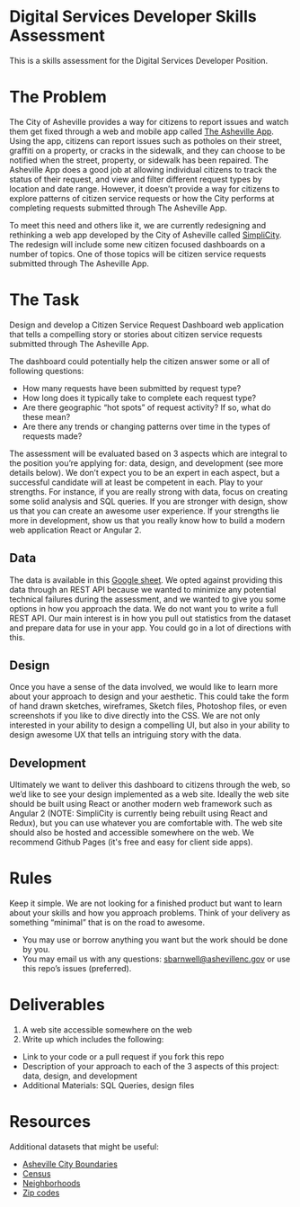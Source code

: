 # Digital Services Developer Skills Assessment
This is a skills assessment for the Digital Services Developer Position.

# The Problem


The City of Asheville provides a way for citizens to report issues and watch them get fixed through a web and mobile app called [The Asheville App](http://www.ashevillenc.gov/Departments/ITServices/OnlineServices/CitizenServiceRequests.aspx). Using the app, citizens can report issues such as potholes on their street, graffiti on a property, or cracks in the sidewalk, and they can choose to be notified when the street, property, or sidewalk has been repaired. The Asheville App does a good job at allowing individual citizens to track the status of their request, and view and filter different request types by location and date range. However, it doesn’t provide a way for citizens to explore patterns of citizen service requests or how the City performs at completing requests submitted through The Asheville App.


To meet this need and others like it, we are currently redesigning and rethinking a web app developed by the City of Asheville called [SimpliCity](http://simplicity.ashevillenc.gov). The redesign will include some new citizen focused dashboards on a number of topics. One of those topics will be citizen service requests submitted through The Asheville App. 


# The Task


Design and develop a Citizen Service Request Dashboard web application that tells a compelling story or stories about citizen service requests submitted through The Asheville App.


The dashboard could potentially help the citizen answer some or all of following questions: 


- How many requests have been submitted by request type?
- How long does it typically take to complete each request type?
- Are there geographic “hot spots” of request activity? If so, what do these mean?
- Are there any trends or changing patterns over time in the types of requests made?


The assessment will be evaluated based on 3 aspects which are integral to the position you’re applying for: data, design, and development (see more details below). We don’t expect you to be an expert in each aspect, but a successful candidate will at least be competent in each. Play to your strengths. For instance, if you are really strong with data, focus on creating some solid analysis and SQL queries. If you are stronger with design, show us that you can create an awesome user experience. If your strengths lie more in development, show us that you really know how to build a modern web application React or Angular 2.




## Data


The data is available in this [Google sheet](https://docs.google.com/spreadsheets/d/1bi6Rx8h1iomfu3MQyFOJDSyUtrbGz-mtnZwo7XjlXok/edit?usp=sharing). We opted against providing this data through an REST API because we wanted to minimize any potential technical failures during the assessment, and we wanted to give you some options in how you approach the data. We do not want you to write a full REST API. Our main interest is in how you pull out statistics from the dataset and prepare data for use in your app. You could go in a lot of directions with this.  




## Design


Once you have a sense of the data involved, we would like to learn more about your approach to design and your aesthetic. This could take the form of hand drawn sketches, wireframes, Sketch files, Photoshop files, or even screenshots if you like to dive directly into the CSS. We are not only interested in your ability to design a compelling UI, but also in your ability to design awesome UX that tells an intriguing story with the data.
 
## Development


Ultimately we want to deliver this dashboard to citizens through the web, so we’d like to see your design implemented as a web site. Ideally the web site should be built using React or another modern web framework such as Angular 2 (NOTE: SimpliCity is currently being rebuilt using React and Redux), but you can use whatever you are comfortable with. The web site should also be hosted and accessible somewhere on the web. We recommend Github Pages (it's free and easy for client side apps).

# Rules 


Keep it simple. We are not looking for a finished product but want to learn about your skills and how you approach problems. Think of your delivery as something “minimal” that is on the road to awesome.


* You may use or borrow anything you want but the work should be done by you.
* You may email us with any questions: sbarnwell@ashevillenc.gov or use this repo’s issues (preferred).



# Deliverables
1. A web site accessible somewhere on the web
2. Write up which includes the following:
 - Link to your code or a pull request if you fork this repo
 - Description of your approach to each of the 3 aspects of this project: data, design, and development
 - Additional Materials: SQL Queries, design files


# Resources
Additional datasets that might be useful:
- [Asheville City Boundaries](http://data.ashevillenc.gov/datasets/dbce72a8752a47468e9ff0fed184e92b_0)
- [Census](http://data.ashevillenc.gov/datasets?q=census&sort_by=relevance)
- [Neighborhoods](http://data.ashevillenc.gov/datasets/3450b18c20bf432eb8db7a002e631046_0)
- [Zip codes](http://data.ashevillenc.gov/datasets/ff22415f6653498db1519ce670bd08b3_0)
